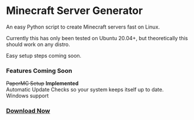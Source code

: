 # Minecraft Server Generator

An easy Python script to create Minecraft servers fast on Linux.

Currently this has only been tested on Ubuntu 20.04+, but theoretically this should work on any distro. 

Easy setup steps coming soon. 
  
### Features Coming Soon
~~PaperMC Setup~~ **Implemented**     
Automatic Update Checks so your system keeps itself up to date.     
Windows support   
 
  
   
### [Download Now](https://github.com/BrysonV10/MinecraftServerGenerator/blob/main/servergenerator.py?raw=1)

